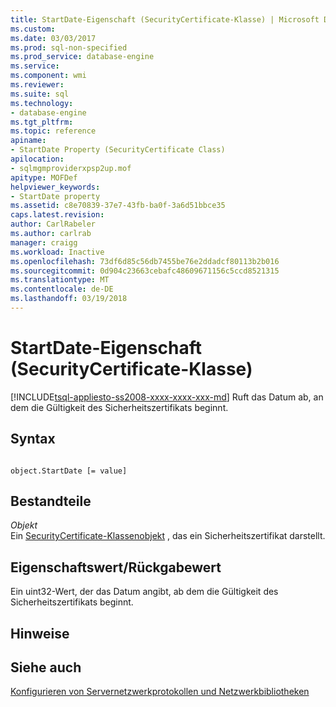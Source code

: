 ```yaml
---
title: StartDate-Eigenschaft (SecurityCertificate-Klasse) | Microsoft Docs
ms.custom: 
ms.date: 03/03/2017
ms.prod: sql-non-specified
ms.prod_service: database-engine
ms.service: 
ms.component: wmi
ms.reviewer: 
ms.suite: sql
ms.technology:
- database-engine
ms.tgt_pltfrm: 
ms.topic: reference
apiname:
- StartDate Property (SecurityCertificate Class)
apilocation:
- sqlmgmproviderxpsp2up.mof
apitype: MOFDef
helpviewer_keywords:
- StartDate property
ms.assetid: c8e70839-37e7-43fb-ba0f-3a6d51bbce35
caps.latest.revision: 
author: CarlRabeler
ms.author: carlrab
manager: craigg
ms.workload: Inactive
ms.openlocfilehash: 73df6d85c56db7455be76e2ddadcf80113b2b016
ms.sourcegitcommit: 0d904c23663cebafc48609671156c5ccd8521315
ms.translationtype: MT
ms.contentlocale: de-DE
ms.lasthandoff: 03/19/2018
---
```

# <a name="startdate-property-securitycertificate-class"></a>StartDate-Eigenschaft (SecurityCertificate-Klasse)
[!INCLUDE[tsql-appliesto-ss2008-xxxx-xxxx-xxx-md](../../../includes/tsql-appliesto-ss2008-xxxx-xxxx-xxx-md.md)]
  Ruft das Datum ab, an dem die Gültigkeit des Sicherheitszertifikats beginnt.  
  
## <a name="syntax"></a>Syntax  
  
```  
  
object.StartDate [= value]  
```  
  
## <a name="parts"></a>Bestandteile  
 *Objekt*  
 Ein [SecurityCertificate-Klassenobjekt](../../../relational-databases/wmi-provider-configuration-classes/securitycertificate-class/securitycertificate-class.md) , das ein Sicherheitszertifikat darstellt.  
  
## <a name="property-valuereturn-value"></a>Eigenschaftswert/Rückgabewert  
 Ein uint32-Wert, der das Datum angibt, ab dem die Gültigkeit des Sicherheitszertifikats beginnt.  
  
## <a name="remarks"></a>Hinweise  
  
## <a name="see-also"></a>Siehe auch  
 [Konfigurieren von Servernetzwerkprotokollen und Netzwerkbibliotheken](http://msdn.microsoft.com/library/ms177485\(v=sql.100\).aspx)  
  
  
